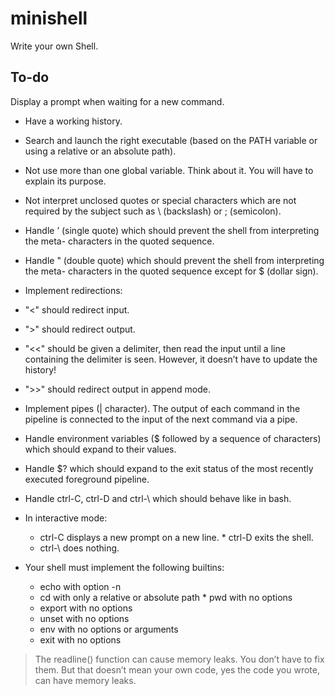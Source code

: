 # minishell
Write your own Shell.

## To-do
Display a prompt when waiting for a new command.
* Have a working history.
* Search and launch the right executable (based on the PATH variable or using a relative or an absolute path).
* Not use more than one global variable. Think about it. You will have to explain its purpose.
* Not interpret unclosed quotes or special characters which are not required by the subject such as \ (backslash) or ; (semicolon).
* Handle ’ (single quote) which should prevent the shell from interpreting the meta- characters in the quoted sequence.
* Handle " (double quote) which should prevent the shell from interpreting the meta- characters in the quoted sequence except for $ (dollar sign).

 * Implement redirections:
  * "<" should redirect input.
  * ">" should redirect output.
  * "<<" should be given a delimiter, then read the input until a line containing the delimiter is seen. However, it doesn’t have to update the history!
  * ">>" should redirect output in append mode.
* Implement pipes (| character). The output of each command in the pipeline is
connected to the input of the next command via a pipe.
* Handle environment variables ($ followed by a sequence of characters) which should expand to their values.
* Handle $? which should expand to the exit status of the most recently executed foreground pipeline.
* Handle ctrl-C, ctrl-D and ctrl-\ which should behave like in bash.

* In interactive mode:
  * ctrl-C displays a new prompt on a new line.   * ctrl-D exits the shell.
  * ctrl-\ does nothing.
 
* Your shell must implement the following builtins:
  * echo with option -n
  * cd with only a relative or absolute path   * pwd with no options
  * export with no options
  * unset with no options
  * env with no options or arguments
  * exit with no options

> The readline() function can cause memory leaks. You don’t have to fix them. But that doesn’t mean your own code, yes the code you wrote, can have memory leaks.
